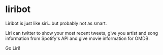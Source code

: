 # liribot
Liribot is just like siri...but probably not as smart.

Liri can twitter to show your most recent tweets, give you artist and song information from Spotify's API and give movie information for OMDB.  

Go Liri!
